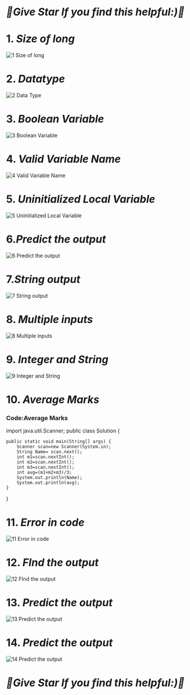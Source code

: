 # ***🌟Give Star If you find this helpful:)🌟***
# 1. ***Size of long***
![1 Size of long](https://user-images.githubusercontent.com/81718623/191794357-3dd33489-6f41-416d-b9e7-aa9cba2efcd0.jpg)
# 2. ***Datatype***
![2 Data Type](https://user-images.githubusercontent.com/81718623/191794395-08f7e0a8-d77d-425a-8f4c-9dc5fed69d12.jpg)
# 3. ***Boolean Variable***
![3 Boolean Variable](https://user-images.githubusercontent.com/81718623/191794447-7ae3d679-c68b-4e43-9bf8-31fc48dc6973.jpg)
# 4. ***Valid Variable Name***
![4 Valid Variable Name](https://user-images.githubusercontent.com/81718623/191794491-88dda8fa-6535-4284-9ef3-66b1606f40f8.jpg)
# 5. ***Uninitialized Local Variable***
![5 Uninitialized Local Variable](https://user-images.githubusercontent.com/81718623/191794531-10eb34bf-5706-4379-b4cc-1b0118a6cf8c.jpg)
# 6.***Predict the output***
![6 Predict the output](https://user-images.githubusercontent.com/81718623/191794577-afe30776-7b5e-41be-b7ed-3d0581cdf3eb.jpg)
# 7.***String output***
![7 String output](https://user-images.githubusercontent.com/81718623/191794599-466a8c1a-289d-4d74-ba45-50401974fb17.jpg)
# 8. ***Multiple inputs***
![8 Multiple inputs](https://user-images.githubusercontent.com/81718623/191794632-8d034053-1d06-4042-b9f1-65ac6b746f78.jpg)
# 9. ***Integer and String***
![9 Integer and String](https://user-images.githubusercontent.com/81718623/191794656-4e6db5d5-d117-4670-8849-82089aa01cd0.jpg)
# 10. ***Average Marks***
### Code:Average Marks

import java.util.Scanner;
public class Solution {

	public static void main(String[] args) {
		Scanner scan=new Scanner(System.in);
  		String Name= scan.next();
        int m1=scan.nextInt();
        int m2=scan.nextInt();
        int m3=scan.nextInt();
        int avg=(m1+m2+m3)/3;
        System.out.println(Name);
        System.out.println(avg);	
	}
}

# 11. ***Error in code***
![11 Error in code](https://user-images.githubusercontent.com/81718623/191794704-cb12e06a-e804-4883-92fe-c9daff1723c2.jpg)
# 12. ***FInd the output***
![12 FInd the output](https://user-images.githubusercontent.com/81718623/191794729-8a3d42d8-a31f-4fa7-aa91-193d8674865f.jpg)
# 13. ***Predict the output***
![13 Predict the output](https://user-images.githubusercontent.com/81718623/191794756-00f41df7-c6f0-4230-9465-d05853707f95.jpg)
# 14. ***Predict the output***
![14 Predict the output](https://user-images.githubusercontent.com/81718623/191794783-0da3f55d-5923-430b-8b0a-928bb00fbea2.jpg)
# ***🌟Give Star If you find this helpful:)🌟***

